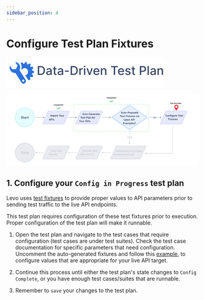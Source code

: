 ```yaml
---
sidebar_position: 4
---
```


# Configure Test Plan Fixtures
![](../../../assets/data-driven-test-plan.svg)

![](../../../assets/data-driven-flow-3.svg)


## 1. Configure your `Config in Progress` test plan
Levo uses [test fixtures][fixtures] to provide proper values to API parameters prior to sending test traffic to the live API endpoints.

This test plan requires configuration of these test fixtures prior to execution. Proper configuration of the test plan will make it runnable.

1. Open the test plan and navigate to the test cases that require configuration (test cases are under test suites). Check the test case documentation for specific parameters that need configuration. Uncomment the auto-generated fixtures and follow this [example][fixture-example], to configure values that are appropriate for your live API target.

2. Continue this process until either the test plan's state changes to `Config Complete`, or you have enough test cases/suites that are runnable.

3. Remember to `save` your changes to the test plan.


[example-values]: https://swagger.io/docs/specification/adding-examples/
[fixtures]: ../../../concepts/test-plans/fixtures/test-fixtures.md
[fixture-example]: ../../../concepts/test-plans/fixtures/configure-fixtures.md
